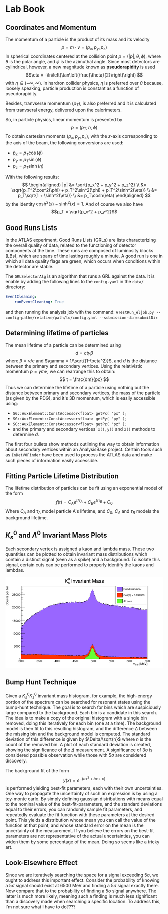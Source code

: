 # Lab Book

## Coordinates and Momentum 
The momentum of a particle is the product of its mass and its velocity
$$ p = m\cdot v = (p_x, p_y, p_z)$$
In spherical coordinates centered at the collision point
$p =(|p|, \theta, \phi)$, where $\theta$ is the polar angle, and $\phi$
is the azimuthal angle. Since most detectors are cylindrical, however, 
a new magnitude known as **pseudorapidity** is used
$$\eta = -\ln\left(\tan\left(\frac{\theta}{2}\right)\right) $$
with $\eta \in (-\infty, \infty)$. In hardron collider physics, $\eta$ is 
preferred over $\theta$ because, loosely speaking, particle production 
is constant as a function of pseudorapidity.

Besides, tranvserse momentum ($p_T$), is also preferred and it is 
calculated from tranvseral energy, delivered upon the calorimeters.

So, in particle physics, linear momentum is presented by 
$$p = (p_T, \eta, \phi)$$
To obtain cartesian momenta $(p_x, p_y, p_z)$, with the $z$-axis 
corresponding to the axis of the beam, the following conversions are used:
 - $p_x = p_T\cos(\phi)$
 - $p_y = p_T\sin(\phi)$
 - $p_z = p_T\sinh(\eta)$

With the following results:
$$
\begin{aligned}
 |p| &= \sqrt{p_x^2 + p_y^2 + p_z^2} \\
     &= \sqrt{p_T^2\cos^2(\phi) + p_T^2\sin^2(\phi) + p_T^2\sinh^2(\eta)} \\
     &= p_T\sqrt{1 + \sinh^2(\eta)} \\
     &= p_T\cosh(\eta)
\end{aligned}
$$
by the identity $\cosh^2(x) - \sinh^2(x) = 1$. And of course we also have
$$p_T = \sqrt{p_x^2 + p_y^2}$$

## Good Runs Lists
In the ATLAS experiment, Good Runs Lists (GRLs) are lists
characterizing the overall quality of data, related to the
functioning of detector components at the time. These runs 
are composed of luminosity blocks (LBs), which are spans of 
time lasting roughly a minute. A good run is one in which
all data quality flags are green, which occurs when 
conditions within the detector are stable. 

The `GRLSelectorAlg` is an algorithm that runs a GRL against the data. It is enable by adding the following lines to the `config.yaml` in the `data/` directory:
```yaml
EventCleaning:
    runEventCleaning: True
```
and then running the analysis job with the command:
`ATestRun_eljob.py --config-path=/relative/path/to/config.yaml --submission-dir=submitDir`

## Determining lifetime of particles
The mean lifetime of a particle can be determined using
$$ d = ct\gamma\beta$$
where $\beta = v/c$ and $\gamma = 1/\sqrt{(1-\beta^2)}$, and $d$ is the distance
between the primary and secondary vertices. Using the relativistic
momentum $p = \gamma m v$, we can rearrange this to obtain:
$$ t = \frac{dm}{pc} $$
Thus we can determine the lifetime of a particle using nothing but the distance
between primary and secondary vertices, the mass of the particle (as given by
the PDG), and it's 3D momentum, which is easily accessible using: 
  - `SG::AuxElement::ConstAccessor<float> getPx( "px" );`
  - `SG::AuxElement::ConstAccessor<float> getPy( "py" );`
  - `SG::AuxElement::ConstAccessor<float> getPz( "pz" );`
  - and the primary and secondary vertices' `x()`, `y()` and `z()` methods to 
  determine $d$.

The first  four bullets show methods outlining the way to obtain information 
about secondary vertices within an AnalysisBase project. Certain tools 
such as `InDetV0Finder` have been used to process the ATLAS data and make 
such pieces of information easily accessible.

## Fitting Particle Lifetime Distribution
The lifetime distribution of particles can be fit using an exponential 
model of the form
$$f(t) = C_Ae^{t/\tau_A} + C_Be^{t/\tau_B} + C_0$$
Where $C_A$ and $\tau_A$ model particle A's lifetime, and $C_0$, $C_A$ and 
$\tau_B$ models the background lifetime.

## $K^0_s$ and $\Lambda^0$ Invariant Mass Plots
Each secondary vertex is assigned a kaon and lambda mass. These
two quantities can be plotted to obtain invariant mass distributions
which contain a distinct signal (seen as a spike) and a background. 
To isolate this signal, certain cuts can be performed to properly 
identify the kaons and lambdas.

<!--TODO: Use correct image -->
![Kaon invariant mass histogram](../Histograms/20240618/KMass_Before_and_After_Cuts.png)

## Bump Hunt Technique
Given a $K^0_sK^0_s$ invariant mass histogram, for example, the high-energy
portion of the spectrum can be searched for resonant states using the bump-hunt
technique. The goal is to search for bins which are suspiciously large compared
to the background. Each bin is a candidate in this search. The idea is to make
a copy of the original histogram with a single bin removed, doing this
iteratively for each bin (one at a time). The background model is then fit to
this resulting histogram, and the difference $\Delta$  between the missing bin and the
background model is computed. The standard deviation of this difference is
given by $\Delta/\sqrt{n}$ where $n$ is the count of the removed bin. A plot of each
standard deviation is created, showing the significance of the $\Delta$ measurement. 
A significance of $3\sigma$ is considered possible observation while those with
$5\sigma$ are considered discovery.

The background fit of the form 
$$ y(x) = e^{-(ax^2+bx+c)} $$
is performed yielding best-fit
parameters, each with their own uncertainties. One 
way to propagate the uncertainty of such an 
expression is by using a toy-monte carlo. By simply
defining gaussian distributions with means equal to
the nominal value of the best-fit-parameters, and 
the standard deviations equal to their errors, you 
can randomly sample fit parameters, and repeatedly
evaluate the fit function with these parameters at
the desired point. This yields a distribution whose
mean you can call the value of the function at that 
point, and whose standard error on the mean is the 
uncertainty of the measurement. If 
you believe the errors on the best-fit parameters 
are not representative of the actual uncertainties, 
you can widen them by some percentage of the mean.
Doing so seems like a tricky art.

## Look-Elsewhere Effect
Since we are iteratively searching the space for a 
signal exceeding $5\sigma$, we ought to address this
important effect. Consider the probability of
knowing a $5\sigma$ signal should exist at 6500 MeV
and finding a $5\sigma$ signal  exactly there. 
Now compare that to the probability of finding a 
$5\sigma$ signal anywhere. The latter is much more 
likely, meaning such a finding is much less 
significant than a discovery made when searching a
specific location. To address this, I'm not sure
what I have to do????
